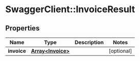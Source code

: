 # SwaggerClient::InvoiceResult

## Properties
Name | Type | Description | Notes
------------ | ------------- | ------------- | -------------
**invoice** | [**Array&lt;Invoice&gt;**](Invoice.md) |  | [optional] 


